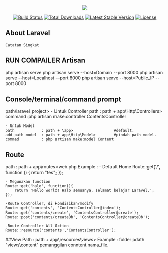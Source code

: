 <p align="center"><img src="https://laravel.com/assets/img/components/logo-laravel.svg"></p>

<p align="center">
<a href="https://travis-ci.org/laravel/framework"><img src="https://travis-ci.org/laravel/framework.svg" alt="Build Status"></a>
<a href="https://packagist.org/packages/laravel/framework"><img src="https://poser.pugx.org/laravel/framework/d/total.svg" alt="Total Downloads"></a>
<a href="https://packagist.org/packages/laravel/framework"><img src="https://poser.pugx.org/laravel/framework/v/stable.svg" alt="Latest Stable Version"></a>
<a href="https://packagist.org/packages/laravel/framework"><img src="https://poser.pugx.org/laravel/framework/license.svg" alt="License"></a>
</p>

## About Laravel
	Catatan Singkat

## RUN COMPAILER Artisan
 php artisan serve
 php artisan serve --host=Domain --port 8000
 php artisan serve --host=Localhost --port 8000
 php artisan serve --host=Public_IP --port 8000
 
 
## Console/terminal/command prompt
 path/laravel_project>
    - Untuk Controller
	path 	: path + app\Http\Controllers>
	command :php artisan make:controller ContentsController
	
	- Untuk Model
	path			: path + \app>					#default.
	add path model	: path + app\Http\Model>		#pindah path model.
	commad			: php artisan make:model Content

## Route 
  path 	: path + app\routes\>web.php
  Example	:
	- Default Home
	Route::get('/', function () {
		return "tes";
	});

	- Megunakan function
	Route::get('halo', function(){
		return 'Hello world! Halo semuanya, selamat belajar Laravel.';
	});
	
	-Route Controller, di kondisikan/modify
	Route::get('contents', 'ContentsController@index'); 
	Route::get('contents/create', 'ContentsController@create'); 
	Route::post('contents/createDb', 'ContentsController@createDb'); 
  
	-Route Controller All Action
	Route::resource('contents','ContentsController');
	
##View
  Path		: path + app\resources\views>
  Example 	: folder pdath "views\content" pemanggilan conntent.nama_file.
	
	